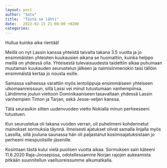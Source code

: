 ```yaml
---
layout: post
author: "Satu"
title:  "Tästä se lähti"
date:   2022-02-15 21:08:00 +0200
categories:
---
```


Hullua kuinka aika rientää! 

Meillä on nyt Lassin kanssa yhteistä taivalta takana 3.5 vuotta ja jo ensimmäisten yhteisten kuukausien aikana se huomattiin, kuinka helppo meillä on yhdessä olla. 
Yhteisestä tulevaisuudesta taidettiin alkaa puhumaan muutaman kuukauden seurustelun jälkeen ja naimisiinmenokin taisi tällöin ensimmäistä kertaa jo nousta esille. 

Samassa vaiheessa varattiin myös lentolippuja ensimmäiseen yhteiseen ulkomaanreissuun, sillä Lassi vei minut tutustumaan vanhempiinsa. 
Lähdimme joulun viettoon Dominikaaniseen tasavaltaan yhdessä Lassin vanhempien Timon ja Tarjan, sekä Jesse-veljen kanssa. 

Tätä seurasikin sitten uudenvuoden vietto Nokialla minun perheeseeni tutustuen. 

Kun seurustelua oli takana vuoden verran, oli puhelimeni kohdennetut mainokset sormuksia täynnä. Ilmeisesti ajatukset olivat samalla linjalla myös Lassilla, sillä jouluna saunassa hän oli paljastanut kosimisajatuksistaan jo perheeni miespuolisille jäsenille. 

Kosintaan tästä kului vielä puolisen vuotta aikaa. Sormuksen sain käteeni 11.6.2020 Raja-Joosepissa, odotellessamme Norjan rajojen aukeamista pitkään suunnitellun vaellusreissumme alkumatkalla.
